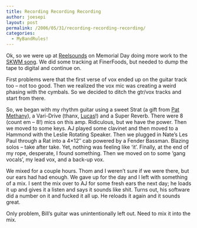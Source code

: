```yaml
---
title: Recording Recording Recording
author: joesepi
layout: post
permalink: /2006/05/31/recording-recording-recording/
categories:
  - MyBandRules!
---
```

Ok, so we were up at <a title="I call it home" target="_blank" href="http://www.reelsoundschicago.com">Reelsounds</a> on Memorial Day doing more work to the <a title="SKWM SKWM SKWM" target="_blank" href="/audio/skwm">SKWM song</a>. We did some tracking at FinerFoods, but needed to dump the tape to digital and continue on.

First problems were that the first verse of vox ended up on the guitar track too &#8211; not too good. Then we realized the vox mic was creating a weird phasing with the cymbals. So we decided to ditch the gtr/vox tracks and start from there.

So, we began with my rhythm guitar using a sweet Strat (a gift from <a title="Jam it dude!" target="_blank" href="http://en.wikipedia.org/wiki/Pat_Metheny">Pat Methany</a>), a Vari-Drive (thanx, <a title="Liftpoint!" target="_blank" href="http://liftpoint1.com/">Lucas</a>!) and a Super Reverb. There were 8 (count em &#8211; 8!) mics on this amp. Ridiculous, but we have the power. Then we moved to some keys. AJ played some clavinet and then moved to a Hammond with the Leslie Rotating Speaker. Then we plugged in Nate&#8217;s Les Paul through a Rat into a 4&#215;12&#8243; cab powered by a Fender Bassman. Blazing solos &#8211; take after take. Yet, nothing was feeling like &#8216;it&#8217;. Finally, at the end of my rope, desperate, I found something. Then we moved on to some &#8216;gang vocals&#8217;, my lead vox, and a back-up vox.

We mixed for a couple hours. Thom and I weren&#8217;t sure if we were there, but our ears had had enough. We gave up for the day and I left with something of a mix. I sent the mix over to AJ for some fresh ears the next day; he loads it up and gives it a listen and says it sounds like shit. Turns out, his software did a number on it and fucked it all up. He reloads it again and it sounds great.

Only problem, Bill&#8217;s guitar was unintentionally left out. Need to mix it into the mix.
